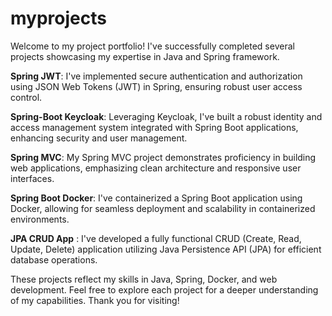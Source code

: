 # myprojects

Welcome to my project portfolio! I've successfully completed several projects showcasing my expertise in Java and Spring framework.

**Spring JWT**: I've implemented secure authentication and authorization using JSON Web Tokens (JWT) in Spring, ensuring robust user access control.

**Spring-Boot Keycloak**: Leveraging Keycloak, I've built a robust identity and access management system integrated with Spring Boot applications, enhancing security and user management.

**Spring MVC**: My Spring MVC project demonstrates proficiency in building web applications, emphasizing clean architecture and responsive user interfaces.

**Spring Boot Docker**: I've containerized a Spring Boot application using Docker, allowing for seamless deployment and scalability in containerized environments.

**JPA CRUD App** : I've developed a fully functional CRUD (Create, Read, Update, Delete) application utilizing Java Persistence API (JPA) for efficient database operations.


These projects reflect my skills in Java, Spring, Docker, and web development. Feel free to explore each project for a deeper understanding of my capabilities. Thank you for visiting!
